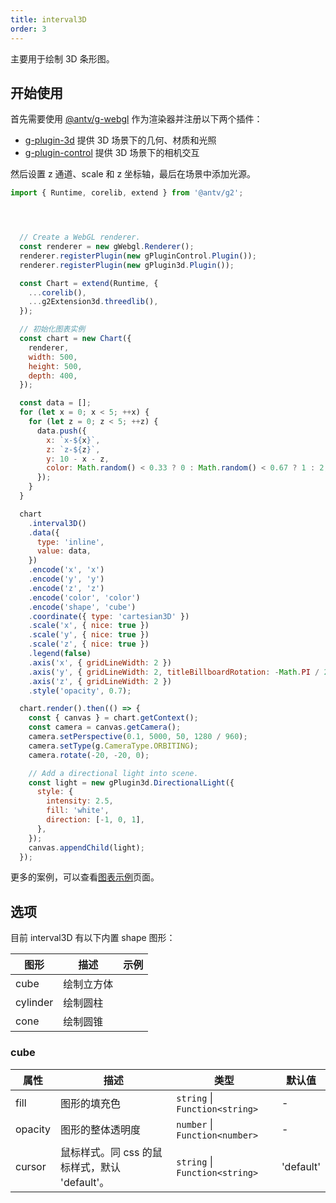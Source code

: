 ```yaml
---
title: interval3D
order: 3
---
```


主要用于绘制 3D 条形图。

## 开始使用

首先需要使用 [@antv/g-webgl](https://g.antv.antgroup.com/api/renderer/webgl) 作为渲染器并注册以下两个插件：

- [g-plugin-3d](https://g.antv.antgroup.com/plugins/3d) 提供 3D 场景下的几何、材质和光照
- [g-plugin-control](https://g.antv.antgroup.com/plugins/control) 提供 3D 场景下的相机交互

然后设置 z 通道、scale 和 z 坐标轴，最后在场景中添加光源。

```js | ob { autoMount: true }
import { Runtime, corelib, extend } from '@antv/g2';




  // Create a WebGL renderer.
  const renderer = new gWebgl.Renderer();
  renderer.registerPlugin(new gPluginControl.Plugin());
  renderer.registerPlugin(new gPlugin3d.Plugin());

  const Chart = extend(Runtime, {
    ...corelib(),
    ...g2Extension3d.threedlib(),
  });

  // 初始化图表实例
  const chart = new Chart({
    renderer,
    width: 500,
    height: 500,
    depth: 400,
  });

  const data = [];
  for (let x = 0; x < 5; ++x) {
    for (let z = 0; z < 5; ++z) {
      data.push({
        x: `x-${x}`,
        z: `z-${z}`,
        y: 10 - x - z,
        color: Math.random() < 0.33 ? 0 : Math.random() < 0.67 ? 1 : 2,
      });
    }
  }

  chart
    .interval3D()
    .data({
      type: 'inline',
      value: data,
    })
    .encode('x', 'x')
    .encode('y', 'y')
    .encode('z', 'z')
    .encode('color', 'color')
    .encode('shape', 'cube')
    .coordinate({ type: 'cartesian3D' })
    .scale('x', { nice: true })
    .scale('y', { nice: true })
    .scale('z', { nice: true })
    .legend(false)
    .axis('x', { gridLineWidth: 2 })
    .axis('y', { gridLineWidth: 2, titleBillboardRotation: -Math.PI / 2 })
    .axis('z', { gridLineWidth: 2 })
    .style('opacity', 0.7);

  chart.render().then(() => {
    const { canvas } = chart.getContext();
    const camera = canvas.getCamera();
    camera.setPerspective(0.1, 5000, 50, 1280 / 960);
    camera.setType(g.CameraType.ORBITING);
    camera.rotate(-20, -20, 0);

    // Add a directional light into scene.
    const light = new gPlugin3d.DirectionalLight({
      style: {
        intensity: 2.5,
        fill: 'white',
        direction: [-1, 0, 1],
      },
    });
    canvas.appendChild(light);
  });
```

更多的案例，可以查看[图表示例](/examples)页面。

## 选项

目前 interval3D 有以下内置 shape 图形：

| 图形     | 描述       | 示例 |
| -------- | ---------- | ---- |
| cube     | 绘制立方体 |      |
| cylinder | 绘制圆柱   |      |
| cone     | 绘制圆锥   |      |

### cube

| 属性    | 描述                                          | 类型                           | 默认值    |
| ------- | --------------------------------------------- | ------------------------------ | --------- |
| fill    | 图形的填充色                                  | `string` \| `Function<string>` | -         |
| opacity | 图形的整体透明度                              | `number` \| `Function<number>` | -         |
| cursor  | 鼠标样式。同 css 的鼠标样式，默认 'default'。 | `string` \| `Function<string>` | 'default' |
